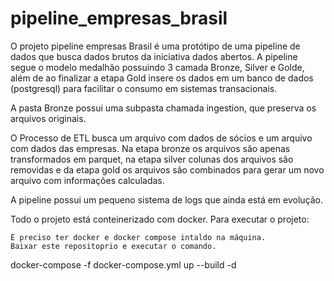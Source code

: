 # pipeline_empresas_brasil



O projeto pipeline empresas Brasil é uma protótipo de uma pipeline de dados que busca dados brutos da iniciativa dados abertos. A pipeline segue o modelo medalhão possuindo 3 camada Bronze, Silver e Golde, além de ao finalizar a etapa Gold insere os dados em um banco de dados (postgresql) para facilitar o consumo em sistemas transacionais.

A pasta Bronze possui uma subpasta chamada ingestion, que preserva os arquivos originais.

O Processo de ETL busca um arquivo com dados de sócios e um arquivo com dados das empresas. Na etapa bronze os arquivos são apenas transformados em parquet, na etapa silver colunas dos arquivos são removidas e da etapa gold os arquivos são combinados para gerar um novo arquivo com informações calculadas.

A pipeline possui um pequeno sistema de logs que ainda está em evolução.

Todo o projeto está conteinerizado com docker.
Para executar o projeto:

    É preciso ter docker e docker compose intaldo na máquina.
    Baixar este repositoprio e executar o comando.

docker-compose -f docker-compose.yml up --build -d

